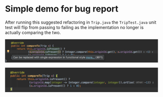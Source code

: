 # Simple demo for bug report

After running this suggested refactoring in `Trip.java` the `TripTest.java` unit test will flip from passing to failing as the implementation no longer is actually comparing the two. 

![Can be replaced with single expression in functional style](suggestion.png)

![No longer references the other object](result.png)
